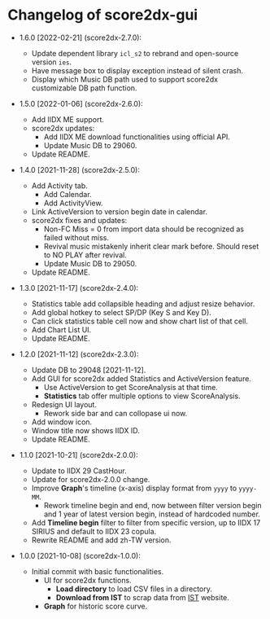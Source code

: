 # Changelog of score2dx-gui

- 1.6.0 [2022-02-21] (score2dx-2.7.0):
    - Update dependent library `icl_s2` to rebrand and open-source version `ies`.
    - Have message box to display exception instead of silent crash.
    - Display which Music DB path used to support score2dx customizable DB path function.

- 1.5.0 [2022-01-06] (score2dx-2.6.0):
    - Add IIDX ME support.
    - score2dx updates:
        - Add IIDX ME download functionalities using official API.
        - Update Music DB to 29060.
    - Update README.

- 1.4.0 [2021-11-28] (score2dx-2.5.0):
    - Add Activity tab.
        - Add Calendar.
        - Add ActivityView.
    - Link ActiveVersion to version begin date in calendar.
    - score2dx fixes and updates:
        - Non-FC Miss = 0 from import data should be recognized as failed without miss.
        - Revival music mistakenly inherit clear mark before. Should reset to NO PLAY after revival.
        - Update Music DB to 29050.
    - Update README.

- 1.3.0 [2021-11-17] (score2dx-2.4.0):
    - Statistics table add collapsible heading and adjust resize behavior.
    - Add global hotkey to select SP/DP (Key S and Key D).
    - Can click statistics table cell now and show chart list of that cell.
    - Add Chart List UI.
    - Update README.

- 1.2.0 [2021-11-12] (score2dx-2.3.0):
    - Update DB to 29048 [2021-11-12].
    - Add GUI for score2dx added Statistics and ActiveVersion feature.
        - Use ActiveVersion to get ScoreAnalysis at that time.
        - **Statistics** tab offer multiple options to view ScoreAnalysis.
    - Redesign UI layout.
        - Rework side bar and can collopase ui now.
    - Add window icon.
    - Window title now shows IIDX ID.
    - Update README.

- 1.1.0 [2021-10-21] (score2dx-2.0.0):
    - Update to IIDX 29 CastHour.
    - Update for score2dx-2.0.0 change.
    - Improve **Graph**'s timeline (x-axis) display format from `yyyy` to `yyyy-MM`.
        - Rework timeline begin and end, now between filter version begin and 1 year of latest version begin, instead of hardcoded number.
    - Add **Timeline begin** filter to filter from specific version, up to IIDX 17 SIRIUS and default to IIDX 23 copula.
    - Rewrite README and add zh-TW version.

- 1.0.0 [2021-10-08] (score2dx-1.0.0):
    - Initial commit with basic functionalities.
        * UI for score2dx functions.
            - **Load directory** to load CSV files in a directory.
            - **Download from IST** to scrap data from [IST](https://score.iidx.app/) website.
        - **Graph** for historic score curve.
